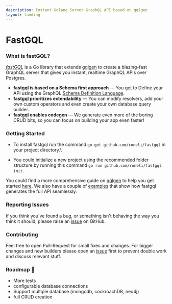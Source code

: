 ```yaml
---
description: Instant Golang Server GraphQL API based on gqlgen
layout: landing
---
```


# FastGQL

### What is fastGQL?

[_fastGQL_](https://github.com/roneli/fastgql) is a Go library that extends [gqlgen](https://github.com/99designs/gqlgen) to create a blazing-fast GraphQL server that gives you instant, realtime GraphQL APIs over Postgres.

* **fastgql is based on a Schema first approach** — You get to Define your API using the GraphQL [Schema Definition Language](http://graphql.org/learn/schema/).
* **fastgql prioritizes extendability** — You can modify resolvers, add your own custom operators and even create your own database query builder.
* **fastgql enables codegen** — We generate even more of the boring CRUD bits, so you can focus on building your app even faster!

### Getting Started

* To install fastgql run the command `go get github.com/roneli/fastgql` in your project directory.\

* You could initialize a new project using the recommended folder structure by running this command `go run github.com/roneli/fastgql init`.

You could find a more comprehensive guide on [gqlgen](https://github.com/99designs/gqlgen) to help you get started [here](https://gqlgen.com/getting-started/). We also have a couple of [examples](https://github.com/roneli/fastgql/tree/master/example) that show how fastgql generates the full API seamlessly.

### Reporting Issues

If you think you've found a bug, or something isn't behaving the way you think it should, please raise an [issue](https://github.com/roneli/fastgql/issues) on GitHub.

### Contributing

Feel free to open Pull-Request for small fixes and changes. For bigger changes and new builders please open an [issue](https://github.com/roneli/fastgql/issues) first to prevent double work and discuss relevant stuff.

### Roadmap 🚧

* More tests
* configurable database connections
* Support multiple database (mongodb, cockroachDB, neo4j)
* full CRUD creation
